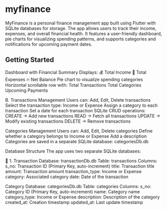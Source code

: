 # myfinance

MyFinance is a personal finance management app built using Flutter with SQLite databases for storage. The app allows users to track their income, expenses, and overall financial health. It features a user-friendly dashboard, pie charts for visualizing spending patterns, and supports categories and notifications for upcoming payment dates.

## Getting Started

Dashboard with Financial Summary
Displays:
💰 Total Income
💸 Total Expenses
🔥 Net Balance
Pie chart to visualize spending categories
Horizontal scrollable row with:
Total Transactions
Total Categories
Upcoming Payments


B. Transactions Management
Users can:
Add, Edit, Delete transactions
Select the transaction type: Income or Expense
Assign a category to each transaction
Set a date for each transaction
SQLite CRUD operations:
CREATE → Add new transactions
READ → Fetch all transactions
UPDATE → Modify existing transactions
DELETE → Remove transactions


 Categories Management
Users can:
Add, Edit, Delete categories
Define whether a category belongs to Income or Expense
Add a description
Categories are saved in a separate SQLite database:
categoriesDb.db


Database Structure
The app uses two separate SQLite databases:

📁 1. Transaction Database: transactionDb.db
Table: transactions
Columns:
s_no: Transaction ID (Primary Key, auto-increment)
title: Transaction title
amount: Transaction amount
transaction_type: Income or Expense
category: Associated category
date: Date of the transaction


Category Database: categoriesDb.db
Table: categories
Columns:
s_no: Category ID (Primary Key, auto-increment)
name: Category name
category_type: Income or Expense
description: Description of the category
created_at: Creation timestamp
updated_at: Last update timestamp

